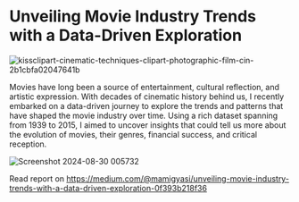 # **Unveiling Movie Industry Trends with a Data-Driven Exploration**

![kissclipart-cinematic-techniques-clipart-photographic-film-cin-2b1cbfa02047641b](https://github.com/user-attachments/assets/33568c64-2be6-4380-8da8-8aa1a7236f60)

Movies have long been a source of entertainment, cultural reflection, and artistic expression. With decades of cinematic history behind us, I recently embarked on a data-driven journey to explore the trends and patterns that have shaped the movie industry over time. Using a rich dataset spanning from 1939 to 2015, I aimed to uncover insights that could tell us more about the evolution of movies, their genres, financial success, and critical reception.

![Screenshot 2024-08-30 005732](https://github.com/user-attachments/assets/cd3c56a4-e087-463b-b708-c9cf3b6fc945)

Read report on https://medium.com/@mamigyasi/unveiling-movie-industry-trends-with-a-data-driven-exploration-0f393b218f36
